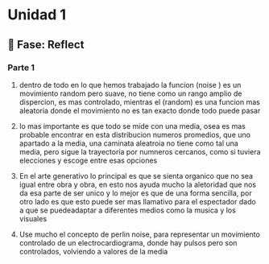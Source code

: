 # Unidad 1

## 🤔 Fase: Reflect

### Parte 1

1. dentro de todo en lo que hemos trabajado la funcion (noise ) es un movimiento random pero suave, no tiene como un rango amplio de dispercion, es mas controlado, mientras el (random) es una funcion mas aleatoria donde el movimiento no es tan exacto donde todo puede pasar

2. lo mas importante es que todo se mide con una media, osea es mas probable encontrar en esta distribucion numeros promedios, que uno apartado a la media, una caminata aleatroia no tiene como tal una media, pero sigue la trayectoria por numneros cercanos, como si tuviera elecciones y escoge entre esas opciones

3. En el arte generativo lo principal es que se sienta organico que no sea igual entre obra y obra, en esto nos ayuda mucho la aletoridad que nos da esa parte de ser unico y lo mejor es que de una forma sencilla, por otro lado es que esto puede ser mas llamativo para el espectador dado a que se puedeadaptar a diferentes medios como la musica y los visuales

4. Use mucho el concepto de perlin noise, para representar un movimiento controlado de un electrocardiograma, donde hay pulsos pero son controlados, volviendo a valores de la media 
